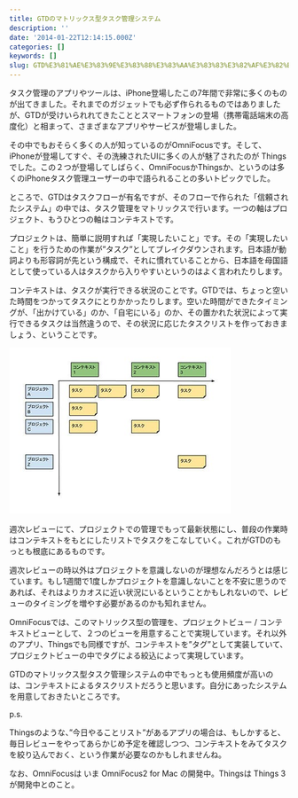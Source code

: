 ```yaml
---
title: GTDのマトリックス型タスク管理システム
description: ''
date: '2014-01-22T12:14:15.000Z'
categories: []
keywords: []
slug: GTD%E3%81%AE%E3%83%9E%E3%83%88%E3%83%AA%E3%83%83%E3%82%AF%E3%82%B9%E5%9E%8B%E3%82%BF%E3%82%B9%E3%82%AF%E7%AE%A1%E7%90%86%E3%82%B7%E3%82%B9%E3%83%86...
---
```

タスク管理のアプリやツールは、iPhone登場したこの7年間で非常に多くのものが出てきました。それまでのガジェットでも必ず作られるものではありましたが、GTDが受けいられれてきたこととスマートフォンの登場（携帯電話端末の高度化）と相まって、さまざまなアプリやサービスが登場しました。

その中でもおそらく多くの人が知っているのがOmniFocusです。そして、iPhoneが登場してすぐ、その洗練されたUIに多くの人が魅了されたのが Things でした。この２つが登場してしばらく、OmniFocusかThingsか、というのは多くのiPhoneタスク管理ユーザーの中で語られることの多いトピックでした。

ところで、GTDはタスクフローが有名ですが、そのフローで作られた「信頼されたシステム」の中では、タスク管理をマトリックスで行います。一つの軸はプロジェクト、もうひとつの軸はコンテキストです。

プロジェクトは、簡単に説明すれば「実現したいこと」です。その「実現したいこと」を行うための作業が”タスク”としてブレイクダウンされます。日本語が動詞よりも形容詞が先という構成で、それに慣れていることから、日本語を母国語として使っている人はタスクから入りやすいというのはよく言われたりします。

コンテキストは、タスクが実行できる状況のことです。GTDでは、ちょっと空いた時間をつかってタスクにとりかかったりします。空いた時間ができたタイミングが、「出かけている」のか、「自宅にいる」のか、その置かれた状況によって実行できるタスクは当然違うので、その状況に応じたタスクリストを作っておきましょう、ということです。

![](0__Wworu6i2EqzU2QPP.jpg)

週次レビューにて、プロジェクトでの管理でもって最新状態にし、普段の作業時はコンテキストをもとにしたリストでタスクをこなしていく。これがGTDのもっとも根底にあるものです。

週次レビューの時以外はプロジェクトを意識しないのが理想なんだろうとは感じています。もし1週間で1度しかプロジェクトを意識しないことを不安に思うのであれば、それはよりカオスに近い状況にいるということかもしれないので、レビューのタイミングを増やす必要があるのかも知れません。

OmniFocusでは、このマトリックス型の管理を、プロジェクトビュー / コンテキストビューとして、２つのビューを用意することで実現しています。それ以外のアプリ、Thingsでも同様ですが、コンテキストを”タグ”として実装していて、プロジェクトビューの中でタグによる絞込によって実現しています。

GTDのマトリックス型タスク管理システムの中でもっとも使用頻度が高いのは、コンテキストによるタスクリストだろうと思います。自分にあったシステムを用意しておきたいところです。

p.s.

Thingsのような、”今日やることリスト”があるアプリの場合は、もしかすると、毎日レビューをやってあらかじめ予定を確認しつつ、コンテキストをみてタスクを絞り込んでおく、という作業が必要なのかもしれませんね。

なお、OmniFocusは いま OmniFocus2 for Mac の開発中。Thingsは Things 3が開発中とのこと。